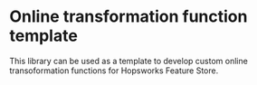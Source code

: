 # Online transformation function template

This library can be used as a template to develop custom online transoformation functions for Hopsworks Feature Store.